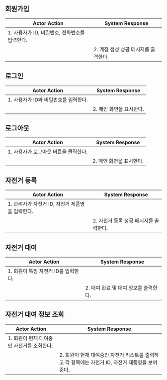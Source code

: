 
## 회원가입
|Actor Action|System Response|
|------|---|
|1. 사용자가 ID, 비밀번호, 전화번호를 입력한다.||
||2. 계정 생성 성공 메시지를 출력한다.|

## 로그인
|Actor Action|System Response|
|------|---|
|1. 사용자가 ID와 비밀번호를 입력한다.||
||2. 메인 화면을 표시한다.|

## 로그아웃
|Actor Action|System Response|
|------|---|
|1. 사용자가 로그아웃 버튼을 클릭한다.||
||2. 메인 화면을 표시한다.|

## 자전거 등록
|Actor Action|System Response|
|------|---|
|1. 관리자가 자전거 ID, 자전거 제품명을 입력한다.||
||2. 자전거 등록 성공 메시지를 출력한다.|

## 자전거 대여
|Actor Action|System Response|
|------|---|
|1. 회원이 특정 자전거 ID를 입력한다.||
||2. 대여 완료 및 대여 정보를 출력한다.|

## 자전거 대여 정보 조회
|Actor Action|System Response|
|------|---|
|1. 회원이 현재 대여중인 자전거를 조회한다.||
||2. 회원이 현재 대여중인 자전거 리스트를 출력하고 각 항목에는 자전거 ID, 자전거 제품명을 보여준다.|
